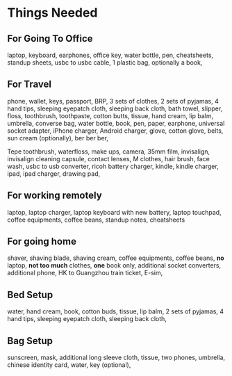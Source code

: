 # Things Needed

## For Going To Office

laptop, keyboard, earphones, office key, water bottle, pen, cheatsheets,
standup sheets, usbc to usbc cable, 1 plastic bag, optionally a book,

## For Travel

phone, wallet, keys,
passport, BRP,
3 sets of clothes, 
2 sets of pyjamas, 4 hand tips, sleeping eyepatch cloth, sleeping back cloth,
bath towel, slipper,
floss, toothbrush, toothpaste,
cotton butts, tissue,
hand cream, lip balm, umbrella, converse bag,
water bottle,
book, pen, paper,
earphone, universal socket adapter, iPhone charger, Android charger,
glove, cotton glove,
belts,
sun cream (optionally),
ber ber ber,

Tepe toothbrush, waterfloss, make ups, camera, 35mm film, invisalign, invisalign
cleaning capsule, contact lenses, M clothes, hair brush,
face wash, usbc to usb converter, ricoh battery charger, 
kindle, kindle charger, ipad, ipad charger, drawing pad,

## For working remotely

laptop, laptop charger, laptop keyboard with new battery, laptop touchpad, 
coffee equipments, coffee beans,
standup notes, cheatsheets

## For going home

shaver, shaving blade, shaving cream,
coffee equipments, coffee beans,
**no** laptop, **not too much** clothes, **one** book only,
additional socket converters, additional phone,
HK to Guangzhou train ticket,
E-sim, 

## Bed Setup

water, hand cream, book, cotton buds, tissue,
lip balm,
2 sets of pyjamas, 4 hand tips, sleeping eyepatch cloth, sleeping back cloth,

## Bag Setup

sunscreen, mask, additional long sleeve cloth, tissue, two phones, umbrella,
chinese identity card, water, key (optional),

